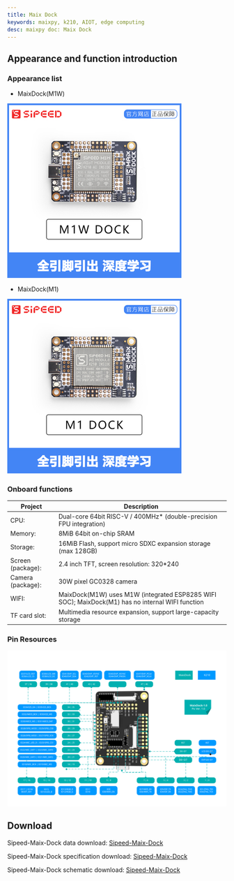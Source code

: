 ```yaml
---
title: Maix Dock
keywords: maixpy, k210, AIOT, edge computing
desc: maixpy ​​doc: Maix Dock
---
```



## Appearance and function introduction

### Appearance list

- MaixDock(M1W)

![MaixDock(M1W)](../../assets/hardware/maix_dock/sipeed_maix_dock_m1w.jpg)

- MaixDock(M1)

![MaixDock(M1)](../../assets/hardware/maix_dock/sipeed_maix_dock_m1.jpg)

### Onboard functions

| Project | Description |
| --- | --- |
| CPU: | Dual-core 64bit RISC-V / 400MHz* (double-precision FPU integration) |
| Memory: | 8MiB 64bit on-chip SRAM |
| Storage: | 16MiB Flash, support micro SDXC expansion storage (max 128GB) |
| Screen (package): | 2.4 inch TFT, screen resolution: 320\*240 |
| Camera (package): | 30W pixel GC0328 camera |
| WIFI: | MaixDock(M1W) uses M1W (integrated ESP8285 WIFI SOC); MaixDock(M1) has no internal WIFI function |
| TF card slot: | Multimedia resource expansion, support large-capacity storage |

### Pin Resources

![](../../assets/hardware/maix_dock/maixdock_pin_maps.svg)

## Download

Sipeed-Maix-Dock data download: [Sipeed-Maix-Dock](https://dl.sipeed.com/shareURL/MAIX/HDK/Sipeed-Maix-Dock)

Sipeed-Maix-Dock specification download: [Sipeed-Maix-Dock](https://dl.sipeed.com/shareURL/MAIX/HDK/Sipeed-Maix-Dock/Specifications)

Sipeed-Maix-Dock schematic download: [Sipeed-Maix-Dock][Sipeed-Maix-Dock]

[Sipeed-Maix-Dock]: https://dl.sipeed.com/fileList/MAIX/HDK/Sipeed-Maix-Dock/Maix-Dock_11.27/Maix-Dock_11.27(Schematic).pdf

